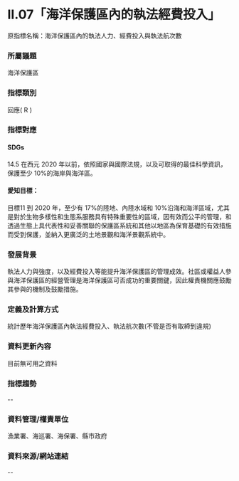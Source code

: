 # II.07「海洋保護區內的執法經費投入」
原指標名稱：海洋保護區內的執法人力、經費投入與執法航次數

<script type="text/javascript" src="http://cdn.mathjax.org/mathjax/latest/MathJax.js?config=TeX-AMS-MML_HTMLorMML"></script>

### 所屬議題
海洋保護區
### 指標類別
回應( R )
### 指標對應
#### SDGs
14.5
在西元 2020 年以前，依照國家與國際法規，以及可取得的最佳科學資訊，保護至少 10%的海岸與海洋區。
#### 愛知目標：
目標11
到 2020 年，至少有 17%的陸地、內陸水域和 10%沿海和海洋區域，尤其是對於生物多樣性和生態系服務具有特殊重要性的區域，因有效而公平的管理，和透過生態上具代表性和妥善關聯的保護區系統和其他以地區為保育基礎的有效措施而受到保護，並納入更廣泛的土地景觀和海洋景觀系統中。
### 發展背景
執法人力與強度，以及經費投入等能提升海洋保護區的管理成效。社區或權益人參與海洋保護區的經營管理是海洋保護區可否成功的重要關鍵，因此權責機關應鼓勵其參與的機制及鼓勵措施。
### 定義及計算方式
統計歷年海洋保護區內執法經費投入、執法航次數(不管是否有取締到違規)
### 資料更新內容
目前無可用之資料
### 指標趨勢
--
### 資料管理/權責單位
漁業署、海巡署、海保署、縣市政府
### 資料來源/網站連結
--